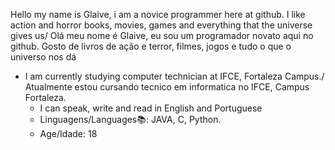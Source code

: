   
Hello my name is Glaive, i am a novice programmer here at github. I like action and horror books, movies, games and everything that the universe gives us/
    Olá meu nome é Glaive, eu sou um programador novato aqui no github. Gosto de livros de ação e terror, filmes, jogos e tudo o que o universo nos dá

- I am currently studying computer technician at IFCE, Fortaleza Campus./ Atualmente estou cursando tecnico em informatica no IFCE, Campus Fortaleza.
  - I can speak, write and read in English and Portuguese
  - Linguagens/Languages📚: JAVA, C, Python.
  - Age/Idade: 18

